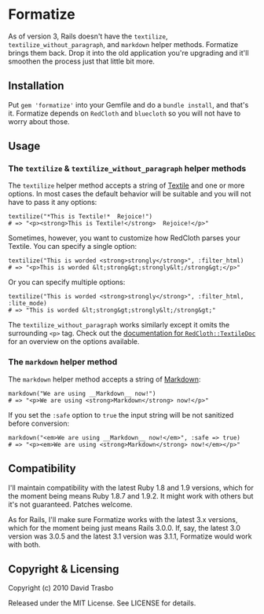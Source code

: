 Formatize
=========

As of version 3, Rails doesn't have the `textilize`,
`textilize_without_paragraph`, and `markdown` helper methods. Formatize brings
them back. Drop it into the old application you're upgrading and it'll smoothen
the process just that little bit more.

Installation
------------

Put `gem 'formatize'` into your Gemfile and do a `bundle install`, and that's
it. Formatize depends on `RedCloth` and `bluecloth` so you will not have to
worry about those.

Usage
-----

### The `textilize` & `textilize_without_paragraph` helper methods

The `textilize` helper method accepts a string of
[Textile](http://redcloth.org/textile) and one or more options. In most cases
the default behavior will be suitable and you will not have to pass it any options:

    textilize("*This is Textile!*  Rejoice!")
    # => "<p><strong>This is Textile!</strong>  Rejoice!</p>"

Sometimes, however, you want to customize how RedCloth parses your Textile. You
can specify a single option:

    textilize("This is worded <strong>strongly</strong>", :filter_html)
    # => "<p>This is worded &lt;strong&gt;strongly&lt;/strong&gt;</p>"

Or you can specify multiple options:

    textilize("This is worded <strong>strongly</strong>", :filter_html, :lite_mode)
    # => "This is worded &lt;strong&gt;strongly&lt;/strong&gt;"

The `textilize_without_paragraph` works similarly except it omits the
surrounding `<p>` tag. Check out the
[documentation for `RedCloth::TextileDoc`](http://redcloth.rubyforge.org/classes/RedCloth/TextileDoc.html)
for an overview on the options available.

### The `markdown` helper method

The `markdown` helper method accepts a string of
[Markdown](http://daringfireball.net/projects/markdown/):

    markdown("We are using __Markdown__ now!")
    # => "<p>We are using <strong>Markdown</strong> now!</p>"

If you set the `:safe` option to `true` the input string will be not sanitized
before conversion:

    markdown("<em>We are using __Markdown__ now!</em>", :safe => true)
    # => "<p><em>We are using <strong>Markdown</strong> now!</em></p>"

Compatibility
-------------

I'll maintain compatibility with the latest Ruby 1.8 and 1.9 versions, which
for the moment being means Ruby 1.8.7 and 1.9.2. It might work with others but
it's not guaranteed. Patches welcome.

As for Rails, I'll make sure Formatize works with the latest 3.x versions,
which for the moment being just means Rails 3.0.0. If, say, the latest 3.0
version was 3.0.5 and the latest 3.1 version was 3.1.1, Formatize would work
with both.

Copyright & Licensing
---------------------

Copyright (c) 2010 David Trasbo

Released under the MIT License. See LICENSE for details.